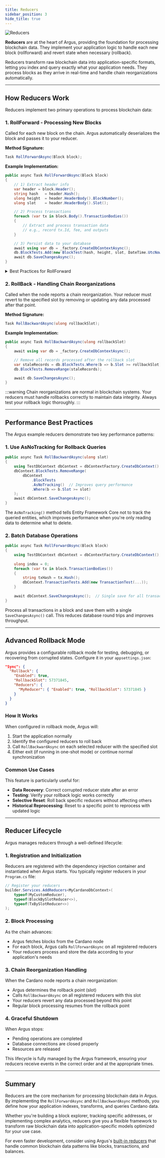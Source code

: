 ```yaml
---
title: Reducers
sidebar_position: 3
hide_title: true
---
```


![Reducers](/img/docs/argus/core-concepts/reducers.webp)

**Reducers** are at the heart of Argus, providing the foundation for processing blockchain data. They implement your application logic to handle each new block (rollforward) and revert state when necessary (rollback).

Reducers transform raw blockchain data into application-specific formats, letting you index and query exactly what your application needs. They process blocks as they arrive in real-time and handle chain reorganizations automatically.

---

## How Reducers Work

Reducers implement two primary operations to process blockchain data:

### 1. RollForward - Processing New Blocks

Called for each new block on the chain. Argus automatically deserializes the block and passes it to your reducer.

**Method Signature:**

```csharp
Task RollForwardAsync(Block block);
```

**Example Implementation:**

```csharp
public async Task RollForwardAsync(Block block)
{
    // 1) Extract header info
    var header = block.Header();
    string hash   = header.Hash();
    ulong height  = header.HeaderBody().BlockNumber();
    ulong slot    = header.HeaderBody().Slot();

    // 2) Process transactions
    foreach (var tx in block.Body().TransactionBodies())
    {
        // Extract and process transaction data
        // e.g., record tx.Id, fee, and outputs
    }

    // 3) Persist data to your database
    await using var db = _factory.CreateDbContextAsync();
    db.BlockTests.Add(new BlockTest(hash, height, slot, DateTime.UtcNow));
    await db.SaveChangesAsync();
}
```

<details>
<summary>Best Practices for RollForward</summary>

When implementing your RollForward logic:

- Keep logic focused on a single concern
- Split complex processing into helper methods
- Create multiple specialized reducers instead of one large reducer
- Use asynchronous database operations for better performance
- Batch database operations when processing many records
- Consider using transactions for related database operations
- Include comments explaining non-obvious business logic

</details>

### 2. RollBack - Handling Chain Reorganizations

Called when the node reports a chain reorganization. Your reducer must revert to the specified slot by removing or updating any data processed after that point.

**Method Signature:**

```csharp
Task RollBackwardAsync(ulong rollbackSlot);
```

**Example Implementation:**

```csharp
public async Task RollBackwardAsync(ulong rollbackSlot)
{
    await using var db = _factory.CreateDbContextAsync();

    // Remove all records processed after the rollback slot
    var staleRecords = db.BlockTests.Where(b => b.Slot >= rollbackSlot);
    db.BlockTests.RemoveRange(staleRecords);

    await db.SaveChangesAsync();
}
```

:::warning
Chain reorganizations are normal in blockchain systems. Your reducers must handle rollbacks correctly to maintain data integrity. Always test your rollback logic thoroughly.
:::

---

## Performance Best Practices

The Argus example reducers demonstrate two key performance patterns:

### 1. Use AsNoTracking for Rollback Queries

```csharp
public async Task RollBackwardAsync(ulong slot)
{
    using TestDbContext dbContext = dbContextFactory.CreateDbContext();
    dbContext.BlockTests.RemoveRange(
        dbContext
            .BlockTests
            .AsNoTracking()  // Improves query performance
            .Where(b => b.Slot >= slot)
    );
    await dbContext.SaveChangesAsync();
}
```

The `AsNoTracking()` method tells Entity Framework Core not to track the queried entities, which improves performance when you're only reading data to determine what to delete.

### 2. Batch Database Operations

```csharp
public async Task RollForwardAsync(Block block)
{
    using TestDbContext dbContext = dbContextFactory.CreateDbContext();
    
    ulong index = 0;
    foreach (var tx in block.TransactionBodies())
    {
        string txHash = tx.Hash();
        dbContext.TransactionTests.Add(new TransactionTest(...));
    }
    
    await dbContext.SaveChangesAsync();  // Single save for all transactions
}
```

Process all transactions in a block and save them with a single `SaveChangesAsync()` call. This reduces database round trips and improves throughput.

---

## Advanced Rollback Mode

Argus provides a configurable rollback mode for testing, debugging, or recovering from corrupted states. Configure it in your `appsettings.json`:

```json
"Sync": {
  "Rollback": {
    "Enabled": true,
    "RollbackSlot": 57371845,
    "Reducers": {
      "MyReducer": { "Enabled": true, "RollbackSlot": 57371845 }
    }
  }
}
```

### How It Works

When configured in rollback mode, Argus will:

1. Start the application normally
2. Identify the configured reducers to roll back
3. Call `RollBackwardAsync` on each selected reducer with the specified slot
4. Either exit (if running in one-shot mode) or continue normal synchronization

### Common Use Cases

This feature is particularly useful for:

- **Data Recovery**: Correct corrupted reducer state after an error
- **Testing**: Verify your rollback logic works correctly
- **Selective Reset**: Roll back specific reducers without affecting others
- **Historical Reprocessing**: Reset to a specific point to reprocess with updated logic

---

## Reducer Lifecycle

Argus manages reducers through a well-defined lifecycle:

### 1. Registration and Initialization

Reducers are registered with the dependency injection container and instantiated when Argus starts. You typically register reducers in your `Program.cs` file:

```csharp
// Register your reducers
builder.Services.AddReducers<MyCardanoDbContext>(
    typeof(MyCustomReducer),
    typeof(BlockBySlotReducer<>),
    typeof(TxBySlotReducer<>)
);
```

### 2. Block Processing

As the chain advances:

- Argus fetches blocks from the Cardano node
- For each block, Argus calls `RollForwardAsync` on all registered reducers
- Your reducers process and store the data according to your application's needs

### 3. Chain Reorganization Handling

When the Cardano node reports a chain reorganization:

- Argus determines the rollback point (slot)
- Calls `RollBackwardAsync` on all registered reducers with this slot
- Your reducers revert any data processed beyond this point
- Regular block processing resumes from the rollback point

### 4. Graceful Shutdown

When Argus stops:

- Pending operations are completed
- Database connections are closed properly
- Resources are released

This lifecycle is fully managed by the Argus framework, ensuring your reducers receive events in the correct order and at the appropriate times.

---

## Summary

Reducers are the core mechanism for processing blockchain data in Argus. By implementing the `RollForwardAsync` and `RollBackwardAsync` methods, you define how your application indexes, transforms, and queries Cardano data.

Whether you're building a block explorer, tracking specific addresses, or implementing complex analytics, reducers give you a flexible framework to transform raw blockchain data into application-specific models optimized for your use case.

For even faster development, consider using Argus's [built-in reducers](../guides/builtin-reducers.md) that handle common blockchain data patterns like blocks, transactions, and balances.